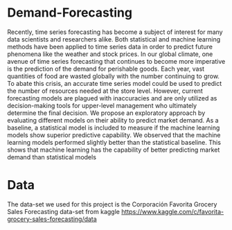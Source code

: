 # Demand-Forecasting
Recently, time series forecasting has become a subject of interest for many data scientists and
researchers alike. Both statistical and machine learning methods have been applied to time series
data in order to predict future phenomena like the weather and stock prices. In our global
climate, one avenue of time series forecasting that continues to become more imperative is the
prediction of the demand for perishable goods. Each year, vast quantities of food are wasted
globally with the number continuing to grow. To abate this crisis, an accurate time series model
could be used to predict the number of resources needed at the store level. However, current
forecasting models are plagued with inaccuracies and are only utilized as decision-making tools
for upper-level management who ultimately determine the final decision. We propose an
exploratory approach by evaluating different models on their ability to predict market demand.
As a baseline, a statistical model is included to measure if the machine learning models show
superior predictive capability. We observed that the machine learning models performed slightly
better than the statistical baseline. This shows that machine learning has the capability of better
predicting market demand than statistical models

# Data
The data-set we used for this project is the Corporación Favorita Grocery Sales Forecasting data-set from kaggle https://www.kaggle.com/c/favorita-grocery-sales-forecasting/data
